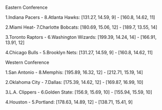 
Eastern Conference

1.Indiana Pacers - 8.Atlanta Hawks:  [131.27, 14.59, 9] - [160.8, 14.62, 11]

2.Miami Heat- 7.Charlotte Bobcats:  [180.69, 15.06, 12] - [189.7, 13.55, 14]

3.Toronto Raptors - 6.Washington Wizards:  [199.39, 14.24, 14] - [166.91, 13.91, 12]

4.Chicago Bulls - 5.Brooklyn Nets:  [131.27, 14.59, 9] - [160.8, 14.62, 11]


Western Conference

1.San Antonio - 8.Memphis:  [195.89, 16.32, 12] - [212.71, 15.19, 14]

2.Oklahoma City - 7.Dallas:  [175.39, 14.62, 12] - [169.87, 16.99, 10]

3.L.A. Clippers - 6.Golden State:  [156.9, 15.69, 10] - [155.94, 15.59, 10]

4.Houston - 5.Portland:  [178.63, 14.89, 12] - [138.71, 15.41, 9]
